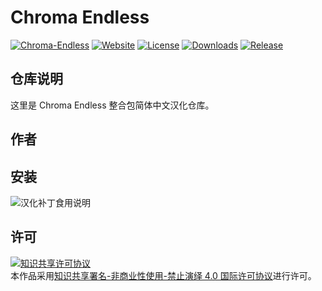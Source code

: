 <!-- markdownlint-disable MD033 -->
# Chroma Endless

[![Chroma-Endless](https://img.shields.io/badge/CurseForge-Chroma--Endless-F16436)](https://www.curseforge.com/minecraft/modpacks/chroma-endless)
[![Website](https://shields.io/website?up_message=anyijun.com&url=http://anyijun.com&label=Website)](http://anyijun.com)
[![License](https://img.shields.io/badge/License-CC%20BY--NC--ND%204.0-blue)](https://github.com/ShaBaiTianCN/Chroma-Endless/blob/master/LICENSE)
[![Downloads](https://shields.io/github/downloads/ShaBaiTianCN/Chroma-Endless/total?label=Downloads)](https://github.com/ShaBaiTianCN/Chroma-Endless/releases)
[![Release](https://shields.io/github/v/release/ShaBaiTianCN/Chroma-Endless?display_name=tag&include_prereleases&label=Release)](https://github.com/ShaBaiTianCN/Chroma-Endless/releases/latest)

## 仓库说明

这里是 Chroma Endless 整合包简体中文汉化仓库。

## 作者

## 安装

![汉化补丁食用说明](汉化补丁食用说明.jpg)

## 许可

<a rel="license" href="http://creativecommons.org/licenses/by-nc-nd/4.0/"><img alt="知识共享许可协议" style="border-width:0" src="https://i.creativecommons.org/l/by-nc-nd/4.0/88x31.png" /></a><br />本作品采用<a rel="license" href="http://creativecommons.org/licenses/by-nc-nd/4.0/">知识共享署名-非商业性使用-禁止演绎 4.0 国际许可协议</a>进行许可。

